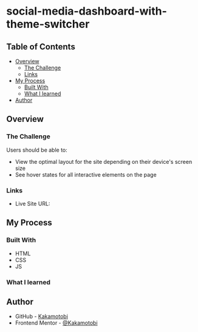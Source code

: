 # social-media-dashboard-with-theme-switcher

## Table of Contents

- [Overview](#overview)
  - [The Challenge](#the-challenge)
  - [Links](#links)
- [My Process](#my-process)
  - [Built With](#built-with)
  - [What I learned](#what-i-learned)
- [Author](#author)

## Overview

### The Challenge

Users should be able to:

- View the optimal layout for the site depending on their device's screen size
- See hover states for all interactive elements on the page

### Links

- Live Site URL: 

## My Process

### Built With

- HTML
- CSS
- JS

### What I learned

## Author

- GitHub - [Kakamotobi](https://github.com/Kakamotobi)
- Frontend Mentor - [@Kakamotobi](https://www.frontendmentor.io/profile/Kakamotobi)
